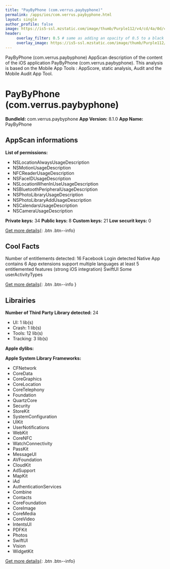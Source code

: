 ```yaml
---
title: "PayByPhone (com.verrus.paybyphone)"
permalink: /apps/ios/com.verrus.paybyphone.html
layout: single
author_profile: false
image: https://is5-ssl.mzstatic.com/image/thumb/Purple112/v4/cd/4a/0d/cd4a0d11-410d-d2a2-2a2b-5dcef61721fa/AppIcon-0-1x_U007emarketing-0-6-0-85-220.png/512x512bb.jpg
header: 
     overlay_filter: 0.5 # same as adding an opacity of 0.5 to a black background
     overlay_image: https://is5-ssl.mzstatic.com/image/thumb/Purple112/v4/cd/4a/0d/cd4a0d11-410d-d2a2-2a2b-5dcef61721fa/AppIcon-0-1x_U007emarketing-0-6-0-85-220.png/512x512bb.jpg
---
```

PayByPhone (com.verrus.paybyphone) AppScan description of the content of the iOS application PayByPhone (com.verrus.paybyphone). This analysis is based on the Mobile App Tools : AppScore, static analysis, Audit and the Mobile Audit App Tool.

# PayByPhone (com.verrus.paybyphone)

**BundleId:** com.verrus.paybyphone
**App Version:** 8.1.0
**App Name:** PayByPhone


## AppScan informations 

**List of permissions:** 
- NSLocationAlwaysUsageDescription
- NSMotionUsageDescription
- NFCReaderUsageDescription
- NSFaceIDUsageDescription
- NSLocationWhenInUseUsageDescription
- NSBluetoothPeripheralUsageDescription
- NSPhotoLibraryUsageDescription
- NSPhotoLibraryAddUsageDescription
- NSCalendarsUsageDescription
- NSCameraUsageDescription
  
  
**Private keys:** 34
**Public keys:** 8
**Custom keys:** 21
**Low securit keys:** 0
  
[Get more details](/pricing.html){: .btn .btn--info}

## Cool Facts

Number of entitlements detected: 16
Facebook Login detected
Native App
contains 6 App extensions
support multiple languages
at least 5 entitlemented features (strong iOS integration)
SwiftUI
Some userActivityTypes
  
[Get more details](/pricing.html){: .btn .btn--info }

## Librairies 
**Number of Third Party Library detected:** 24
- UI: 1 lib(s)
- Crash: 1 lib(s)
- Tools: 12 lib(s)
- Tracking: 3 lib(s)


**Apple dylibs:**


**Apple System Library Frameworks:**
- CFNetwork
- CoreData
- CoreGraphics
- CoreLocation
- CoreTelephony
- Foundation
- QuartzCore
- Security
- StoreKit
- SystemConfiguration
- UIKit
- UserNotifications
- WebKit
- CoreNFC
- WatchConnectivity
- PassKit
- MessageUI
- AVFoundation
- CloudKit
- AdSupport
- MapKit
- iAd
- AuthenticationServices
- Combine
- Contacts
- CoreFoundation
- CoreImage
- CoreMedia
- CoreVideo
- IntentsUI
- PDFKit
- Photos
- SwiftUI
- Vision
- WidgetKit


  
[Get more details](/pricing.html){: .btn .btn--info}

